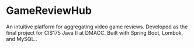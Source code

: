 # GameReviewHub
An intuitive platform for aggregating video game reviews. Developed as the final project for CIS175 Java II at DMACC. Built with Spring Boot, Lombok, and MySQL..
